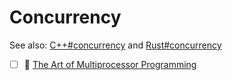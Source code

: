 # Concurrency

See also: [C++#concurrency](cpp.md#concurrency) and [Rust#concurrency](rust.md#concurrency)

- [ ] 📘 [The Art of Multiprocessor Programming](https://www.amazon.com/Art-Multiprocessor-Programming-Maurice-Herlihy/dp/0124159508)
